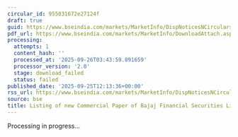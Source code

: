 ```yaml
---
circular_id: 955031672e27124f
draft: true
guid: https://www.bseindia.com/markets/MarketInfo/DispNoticesNCirculars.aspx?Noticeid={71E4B39E-9FFA-4D66-9AC6-7E1F7B02B1CC}&noticeno=20250925-30&dt=09/25/2025&icount=30&totcount=65&flag=0
pdf_url: https://www.bseindia.com/markets/MarketInfo/DownloadAttach.aspx?id=20250925-30&attachedId=
processing:
  attempts: 1
  content_hash: ''
  processed_at: '2025-09-26T03:43:59.891659'
  processor_version: '2.0'
  stage: download_failed
  status: failed
published_date: '2025-09-25T12:13:36+00:00'
rss_url: https://www.bseindia.com/markets/MarketInfo/DispNoticesNCirculars.aspx?Noticeid={71E4B39E-9FFA-4D66-9AC6-7E1F7B02B1CC}&noticeno=20250925-30&dt=09/25/2025&icount=30&totcount=65&flag=0
source: bse
title: Listing of new Commercial Paper of Bajaj Financial Securities Limited
---
```


Processing in progress...
